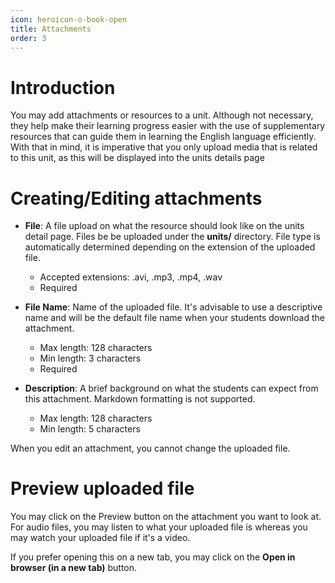 ```yaml
---
icon: heroicon-o-book-open
title: Attachments
order: 3
---
```


# Introduction

You may add attachments or resources to a unit. Although not necessary, they help make their learning progress easier with the use of supplementary resources that can guide them in learning the English language efficiently. With that in mind, it is imperative that you only upload media that is related to this unit, as this will be displayed into the units details page

# Creating/Editing attachments

- **File**: A file upload on what the resource should look like on the units detail page. Files be be uploaded under the **units/** directory. File type is automatically determined depending on the extension of the uploaded file.
  - Accepted extensions: .avi, .mp3, .mp4, .wav
  - Required

- **File Name**: Name of the uploaded file. It's advisable to use a descriptive name and will be the default file name when your students download the attachment.
  - Max length: 128 characters
  - Min length: 3 characters
  - Required

- **Description**: A brief background on what the students can expect from this attachment. Markdown formatting is not supported.
  - Max length: 128 characters
  - Min length: 5 characters

When you edit an attachment, you cannot change the uploaded file.

# Preview uploaded file

You may click on the Preview button on the attachment you want to look at. For audio files, you may listen to what your uploaded file is whereas you may watch your uploaded file if it's a video.

If you prefer opening this on a new tab, you may click on the **Open in browser (in a new tab)** button.
